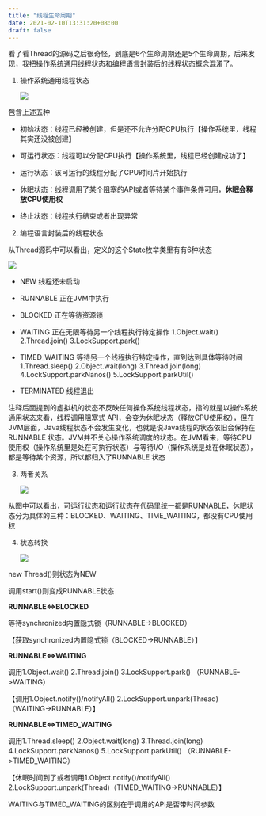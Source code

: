 ```yaml
---
title: "线程生命周期"
date: 2021-02-10T13:31:20+08:00
draft: false
---
```


看了看Thread的源码之后很奇怪，到底是6个生命周期还是5个生命周期，后来发现，我把<u>操作系统通用线程状态</u>和<u>编程语言封装后的线程状态</u>概念混淆了。

1. 操作系统通用线程状态

   ![](../img/OSThreadState.png)

包含上述五种

+ 初始状态：线程已经被创建，但是还不允许分配CPU执行【操作系统里，线程其实还没被创建】

+ 可运行状态：线程可以分配CPU执行【操作系统里，线程已经创建成功了】

+ 运行状态：该可运行的线程分配了CPU时间片开始执行

+ 休眠状态：线程调用了某个阻塞的API或者等待某个事件条件可用，**休眠会释放CPU使用权**

+ 终止状态：线程执行结束或者出现异常

2. 编程语言封装后的线程状态

从Thread源码中可以看出，定义的这个State枚举类里有有6种状态

   ![](../img/ThreadCode.png)

+ NEW             		  线程还未启动

+ RUNNABLE  		 正在JVM中执行

+ BLOCKED     	     正在等待资源锁

+ WAITING        		正在无限等待另一个线程执行特定操作 1.Object.wait()  2.Thread.join()  3.LockSupport.park()						

+ TIMED_WAITING   等待另一个线程执行特定操作，直到达到具体等待时间 1.Thread.sleep()  2.Object.wait(long)  3.Thread.join(long)  4.LockSupport.parkNanos()  5.LockSupport.parkUtil()

+ TERMINATED         线程退出

注释后面提到的虚拟机的状态不反映任何操作系统线程状态，指的就是以操作系统通用状态来看，线程调用阻塞式  API，会变为休眠状态（释放CPU使用权），但在JVM层面，Java线程状态不会发生变化，也就是说Java线程的状态依旧会保持在  RUNNABLE  状态。JVM并不关心操作系统调度的状态。在JVM看来，等待CPU使用权（操作系统里是处在可执行状态）与等待I/O（操作系统是处在休眠状态），都是等待某个资源，所以都归入了RUNNABLE 状态

3. 两者关系

   ![](../img/CompareOSThreadAndJavaThread.png)
   
从图中可以看出，可运行状态和运行状态在代码里统一都是RUNNABLE，休眠状态分为具体的三种：BLOCKED、WAITING、TIME_WAITING，都没有CPU使用权

4. 状态转换

   ![](../img/threadConvert.png)

new Thread()则状态为NEW

调用start()则变成RUNNABLE状态

**RUNNABLE<=>BLOCKED**

等待synchronized内置隐式锁（RUNNABLE->BLOCKED）

【获取synchronized内置隐式锁（BLOCKED->RUNNABLE）】

**RUNNABLE<=>WAITING**

调用1.Object.wait()  2.Thread.join()  3.LockSupport.park() （RUNNABLE->WAITING）

【调用1.Object.notify()/notifyAll()  2.LockSupport.unpark(Thread)（WAITING->RUNNABLE）】

**RUNNABLE<=>TIMED_WAITING**

调用1.Thread.sleep()  2.Object.wait(long)  3.Thread.join(long)  4.LockSupport.parkNanos()  5.LockSupport.parkUtil() （RUNNABLE->TIMED_WAITING）

【休眠时间到了或者调用1.Object.notify()/notifyAll()  2.LockSupport.unpark(Thread)（TIMED_WAITING->RUNNABLE）】

WAITING与TIMED_WAITING的区别在于调用的API是否带时间参数


